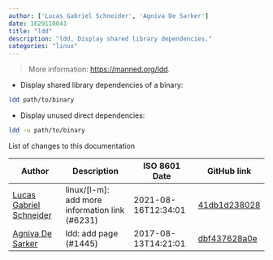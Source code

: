 ```yaml
---
author: ['Lucas Gabriel Schneider', 'Agniva De Sarker']
date: 1629110041
title: "ldd"
description: "ldd, Display shared library dependencies."
categories: "linux"
---
```

> More information: <https://manned.org/ldd>.

- Display shared library dependencies of a binary:

```bash
ldd path/to/binary
```

- Display unused direct dependencies:

```bash
ldd -u path/to/binary
```
List of changes to this documentation


Author | Description | ISO 8601 Date | GitHub link
------|-----|-----|-----
[Lucas Gabriel Schneider](mailto:casdpa@gmail.com) | linux/[l-m]: add more information link (#6231) | 2021-08-16T12:34:01 | [41db1d238028](https://github.com/tldr-pages/tldr/commit/41db1d2380286234a89aaa2131d8e1d1c531b850)
[Agniva De Sarker](mailto:agnivade@yahoo.co.in) | ldd: add page (#1445) | 2017-08-13T14:21:01 | [dbf437628a0e](https://github.com/tldr-pages/tldr/commit/dbf437628a0ec05495273c43a60c3a6a994f2de5)

